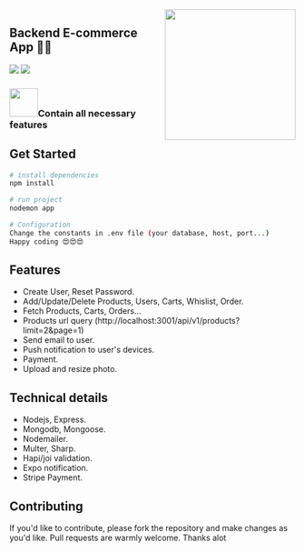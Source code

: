 <img align='right' src="https://media.giphy.com/media/M9gbBd9nbDrOTu1Mqx/giphy.gif" width="230">
 
## Backend E-commerce App 👨‍💻

[![](https://img.shields.io/badge/Facebook-AnhQuanNguyen-blue)](https://www.facebook.com/anhquan291/)
[![](https://img.shields.io/badge/Gmail-anhquan291%40gmail.com-red)](mailto:anhquan291@gmail.com)

### <img src="https://media.giphy.com/media/VgCDAzcKvsR6OM0uWg/giphy.gif" width="50">Contain all necessary features 


## Get Started


``` bash
# install dependencies
npm install
```
``` bash
# run project
nodemon app
```
``` bash
# Configuration 
Change the constants in .env file (your database, host, port...) 
Happy coding 😍😍😍
```

## Features
- Create User, Reset Password.
- Add/Update/Delete Products, Users, Carts, Whislist, Order.
- Fetch Products, Carts, Orders...
- Products url query (http://localhost:3001/api/v1/products?limit=2&page=1)
- Send email to user.
- Push notification to user's devices.
- Payment.
- Upload and resize photo.


## Technical details
  - Nodejs, Express.
  - Mongodb, Mongoose.
  - Nodemailer.
  - Multer, Sharp.
  - Hapi/joi validation.
  - Expo notification.
  - Stripe Payment.
  
  
## Contributing

If you'd like to contribute, please fork the repository and make changes as
you'd like. Pull requests are warmly welcome. Thanks alot
  




